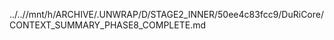 ../..//mnt/h/ARCHIVE/.UNWRAP/D/STAGE2_INNER/50ee4c83fcc9/DuRiCore/CONTEXT_SUMMARY_PHASE8_COMPLETE.md